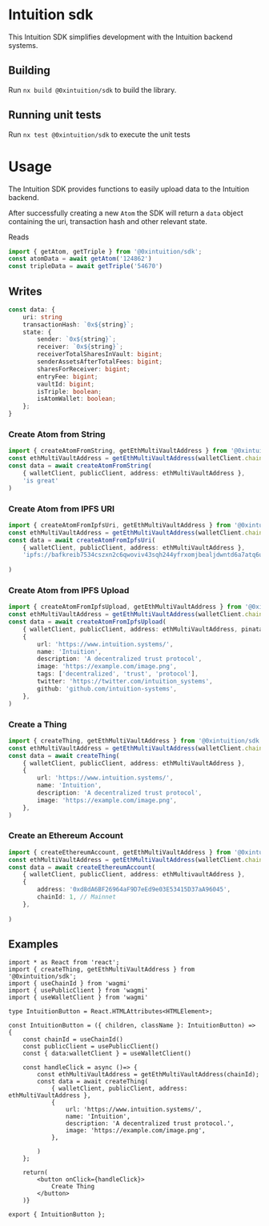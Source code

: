 # Intuition sdk

This Intuition SDK simplifies development with the Intuition backend systems.

## Building

Run `nx build @0xintuition/sdk` to build the library.

## Running unit tests

Run `nx test @0xintuition/sdk` to execute the unit tests

# Usage

The Intuition SDK provides functions to easily upload data to the Intuition backend.

After successfully creating a new `Atom` the SDK will return a `data` object containing the uri, transaction hash and other relevant state.

Reads

```ts
import { getAtom, getTriple } from '@0xintuition/sdk';
const atomData = await getAtom('124862')
const tripleData = await getTriple('54670')
```

## Writes

```ts
const data: {
    uri: string
    transactionHash: `0x${string}`;
    state: {
        sender: `0x${string}`;
        receiver: `0x${string}`;
        receiverTotalSharesInVault: bigint;
        senderAssetsAfterTotalFees: bigint;
        sharesForReceiver: bigint;
        entryFee: bigint;
        vaultId: bigint;
        isTriple: boolean;
        isAtomWallet: boolean;
    };
}
```

### Create Atom from String
```ts
import { createAtomFromString, getEthMultiVaultAddress } from '@0xintuition/sdk';
const ethMultiVaultAddress = getEthMultiVaultAddress(walletClient.chain.id);
const data = await createAtomFromString(
    { walletClient, publicClient, address: ethMultiVaultAddress },
    'is great'   
)
```

### Create Atom from IPFS URI
```ts
import { createAtomFromIpfsUri, getEthMultiVaultAddress } from '@0xintuition/sdk';
const ethMultiVaultAddress = getEthMultiVaultAddress(walletClient.chain.id);
const data = await createAtomFromIpfsUri(
    { walletClient, publicClient, address: ethMultiVaultAddress },
    'ipfs://bafkreib7534cszxn2c6qwoviv43sqh244yfrxomjbealjdwntd6a7atq6u'
    
)
```

### Create Atom from IPFS Upload
```ts
import { createAtomFromIpfsUpload, getEthMultiVaultAddress } from '@0xintuition/sdk';
const ethMultiVaultAddress = getEthMultiVaultAddress(walletClient.chain.id);
const data = await createAtomFromIpfsUpload(
    { walletClient, publicClient, address: ethMultiVaultAddress, pinataApiKey: 'your-pinata-api-key'},
    {
        url: 'https://www.intuition.systems/',
        name: 'Intuition',
        description: 'A decentralized trust protocol',
        image: 'https://example.com/image.png',
        tags: ['decentralized', 'trust', 'protocol'],
        twitter: 'https://twitter.com/intuition_systems',
        github: 'github.com/intuition-systems',
    },
)
```

### Create a Thing
```ts
import { createThing, getEthMultiVaultAddress } from '@0xintuition/sdk';
const ethMultiVaultAddress = getEthMultiVaultAddress(walletClient.chain.id);
const data = await createThing(
    { walletClient, publicClient, address: ethMultiVaultAddress },
    {
        url: 'https://www.intuition.systems/',
        name: 'Intuition',
        description: 'A decentralized trust protocol',
        image: 'https://example.com/image.png',
    },
)
```

### Create an Ethereum Account

```ts
import { createEthereumAccount, getEthMultiVaultAddress } from '@0xintuition/sdk';
const ethMultiVaultAddress = getEthMultiVaultAddress(walletClient.chain.id);
const data = await createEthereumAccount(
    { walletClient, publicClient, address: ethMultivaultAddress },
    {
        address: '0xd8dA6BF26964aF9D7eEd9e03E53415D37aA96045',
        chainId: 1, // Mainnet
    },
    
)
```

## Examples

```tsx
import * as React from 'react';
import { createThing, getEthMultiVaultAddress } from '@0xintuition/sdk';
import { useChainId } from 'wagmi'
import { usePublicClient } from 'wagmi'
import { useWalletClient } from 'wagmi'

type IntuitionButton = React.HTMLAttributes<HTMLElement>;

const IntuitionButton = ({ children, className }: IntuitionButton) => {
    const chainId = useChainId()
    const publicClient = usePublicClient()
    const { data:walletClient } = useWalletClient()
    
    const handleClick = async ()=> {
        const ethMultiVaultAddress = getEthMultiVaultAddress(chainId);
        const data = await createThing(
            { walletClient, publicClient, address: ethMultiVaultAddress },
            {
                url: 'https://www.intuition.systems/',
                name: 'Intuition',
                description: 'A decentralized trust protocol.',
                image: 'https://example.com/image.png',
            },
            
        )
    };

    return(
        <button onClick={handleClick}>
            Create Thing
        </button>
    )}

export { IntuitionButton };
```
